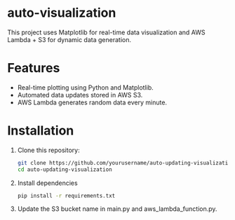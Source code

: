 # auto-visualization

This project uses Matplotlib for real-time data visualization and AWS Lambda + S3 for dynamic data generation.

# Features
- Real-time plotting using Python and Matplotlib.
- Automated data updates stored in AWS S3.
- AWS Lambda generates random data every minute.

# Installation
1. Clone this repository:
   ```bash
   git clone https://github.com/yourusername/auto-updating-visualization.git
   cd auto-updating-visualization

2. Install dependencies
   ```bash
   pip install -r requirements.txt

3. Update the S3 bucket name in main.py and aws_lambda_function.py.
